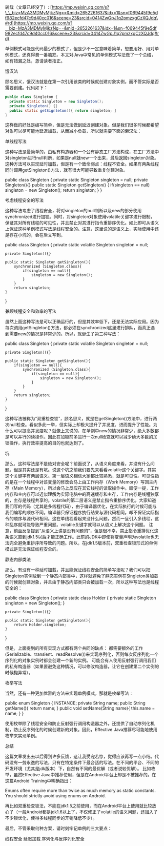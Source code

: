 转载（文章已经没了）: [https://mp.weixin.qq.com/s?\_\_biz=MzA3MDMyMjkzNg==&mid=2652261637&idx=1&sn=f069445f9e5df982ecfd47c9d40cc016&scene=23&srcid=0414ZwGpJ1q2pmzxgCzXQJdq\#rd](https://mp.weixin.qq.com/s?__biz=MzA3MDMyMjkzNg==&mid=2652261637&idx=1&sn=f069445f9e5df982ecfd47c9d40cc016&scene=23&srcid=0414ZwGpJ1q2pmzxgCzXQJdq#rd)

单例模式可能是代码最少的模式了，但是少不一定意味着简单，想要用好、用对单例模式，还真得费一番脑筋。本文对Java中常见的单例模式写法做了一个总结，如有错漏之处，恳请读者指正。

饿汉法

顾名思义，饿汉法就是在第一次引用该类的时候就创建对象实例，而不管实际是否需要创建。代码如下：

```java
public class Singleton { 
  private static Singleton = new Singleton(); 
  private Singleton() {} 
  public static getSignleton(){ return singleton; } 
}
```

这样做的好处是编写简单，但是无法做到延迟创建对象。但是我们很多时候都希望对象可以尽可能地延迟加载，从而减小负载，所以就需要下面的懒汉法：

单线程写法

这种写法是最简单的，由私有构造器和一个公有静态工厂方法构成，在工厂方法中对singleton进行null判断，如果是null就new一个出来，最后返回singleton对象。这种方法可以实现延时加载，但是有一个致命弱点：线程不安全。如果有两条线程同时调用getSingleton\(\)方法，就有很大可能导致重复创建对象。

public class Singleton { private static Singleton singleton = null; private Singleton\(\){} public static Singleton getSingleton\(\) { if\(singleton == null\) singleton = new Singleton\(\); return singleton; } }

考虑线程安全的写法

这种写法考虑了线程安全，将对singleton的null判断以及new的部分使用synchronized进行加锁。同时，对singleton对象使用volatile关键字进行限制，保证其对所有线程的可见性，并且禁止对其进行指令重排序优化。如此即可从语义上保证这种单例模式写法是线程安全的。注意，这里说的是语义上，实际使用中还是存在小坑的，会在后文写到。

public class Singleton { private static volatile Singleton singleton = null;

```text
private Singleton(){}

public static Singleton getSingleton(){
    synchronized (Singleton.class){
        if(singleton == null){
            singleton = new Singleton();
        }
    }
    return singleton;
}    
```

}

兼顾线程安全和效率的写法

虽然上面这种写法是可以正确运行的，但是其效率低下，还是无法实际应用。因为每次调用getSingleton\(\)方法，都必须在synchronized这里进行排队，而真正遇到需要new的情况是非常少的。所以，就诞生了第三种写法：

public class Singleton { private static volatile Singleton singleton = null;

```text
private Singleton(){}

public static Singleton getSingleton(){
    if(singleton == null){
        synchronized (Singleton.class){
            if(singleton == null){
                singleton = new Singleton();
            }
        }
    }
    return singleton;
}    
```

}

这种写法被称为“双重检查锁”，顾名思义，就是在getSingleton\(\)方法中，进行两次null检查。看似多此一举，但实际上却极大提升了并发度，进而提升了性能。为什么可以提高并发度呢？就像上文说的，在单例中new的情况非常少，绝大多数都是可以并行的读操作。因此在加锁前多进行一次null检查就可以减少绝大多数的加锁操作，执行效率提高的目的也就达到了。

坑

那么，这种写法是不是绝对安全呢？前面说了，从语义角度来看，并没有什么问题。但是其实还是有坑。说这个坑之前我们要先来看看volatile这个关键字。其实这个关键字有两层语义。第一层语义相信大家都比较熟悉，就是可见性。可见性指的是在一个线程中对该变量的修改会马上由工作内存（Work Memory）写回主内存（Main Memory），所以会马上反应在其它线程的读取操作中。顺便一提，工作内存和主内存可以近似理解为实际电脑中的高速缓存和主存，工作内存是线程独享的，主存是线程共享的。volatile的第二层语义是禁止指令重排序优化。大家知道我们写的代码（尤其是多线程代码），由于编译器优化，在实际执行的时候可能与我们编写的顺序不同。编译器只保证程序执行结果与源代码相同，却不保证实际指令的顺序与源代码相同。这在单线程看起来没什么问题，然而一旦引入多线程，这种乱序就可能导致严重问题。volatile关键字就可以从语义上解决这个问题。 注意，前面反复提到“从语义上讲是没有问题的”，但是很不幸，禁止指令重排优化这条语义直到jdk1.5以后才能正确工作。此前的JDK中即使将变量声明为volatile也无法完全避免重排序所导致的问题。所以，在jdk1.5版本前，双重检查锁形式的单例模式是无法保证线程安全的。

静态内部类法

那么，有没有一种延时加载，并且能保证线程安全的简单写法呢？我们可以把Singleton实例放到一个静态内部类中，这样就避免了静态实例在Singleton类加载的时候就创建对象，并且由于静态内部类只会被加载一次，所以这种写法也是线程安全的：

public class Singleton { private static class Holder { private static Singleton singleton = new Singleton\(\); }

```text
private Singleton(){}

public static Singleton getSingleton(){
    return Holder.singleton;
}
```

}

但是，上面提到的所有实现方式都有两个共同的缺点： 都需要额外的工作\(Serializable、transient、readResolve\(\)\)来实现序列化，否则每次反序列化一个序列化的对象实例时都会创建一个新的实例。 可能会有人使用反射强行调用我们的私有构造器（如果要避免这种情况，可以修改构造器，让它在创建第二个实例的时候抛异常）。

枚举写法

当然，还有一种更加优雅的方法来实现单例模式，那就是枚举写法：

public enum Singleton { INSTANCE; private String name; public String getName\(\){ return name; } public void setName\(String name\){ this.name = name; } }

使用枚举除了线程安全和防止反射强行调用构造器之外，还提供了自动序列化机制，防止反序列化的时候创建新的对象。因此，Effective Java推荐尽可能地使用枚举来实现单例。

总结

这篇文章发出去以后得到许多反馈，这让我受宠若惊，觉得应该再写一点小结。代码没有一劳永逸的写法，只有在特定条件下最合适的写法。在不同的平台、不同的开发环境（尤其是jdk版本）下，自然有不同的最优解（或者说较优解）。 比如枚举，虽然Effective Java中推荐使用，但是在Android平台上却是不被推荐的。在这篇Android Training中明确指出：

Enums often require more than twice as much memory as static constants. You should strictly avoid using enums on Android.

再比如双重检查锁法，不能在jdk1.5之前使用，而在Android平台上使用就比较放心了（一般Android都是jdk1.6以上了，不仅修正了volatile的语义问题，还加入了不少锁优化，使得多线程同步的开销降低不少）。

最后，不管采取何种方案，请时刻牢记单例的三大要点：

线程安全 延迟加载 序列化与反序列化安全


